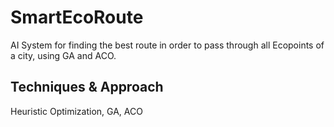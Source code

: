 # SmartEcoRoute

AI System for finding the best route in order to pass through all Ecopoints of a city, using GA and ACO.

## Techniques & Approach

Heuristic Optimization, GA, ACO
